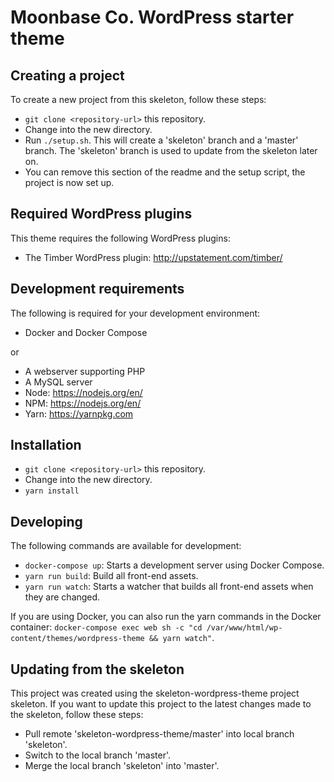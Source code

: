 # Moonbase Co. WordPress starter theme

## Creating a project
To create a new project from this skeleton, follow these steps:

* `git clone <repository-url>` this repository.
* Change into the new directory.
* Run `./setup.sh`. This will create a 'skeleton' branch and a 'master' branch. The 'skeleton' branch is used to update from the skeleton later on.
* You can remove this section of the readme and the setup script, the project is now set up.

## Required WordPress plugins
This theme requires the following WordPress plugins:

* The Timber WordPress plugin: http://upstatement.com/timber/

## Development requirements
The following is required for your development environment:

* Docker and Docker Compose

or

* A webserver supporting PHP
* A MySQL server
* Node: https://nodejs.org/en/
* NPM: https://nodejs.org/en/
* Yarn: https://yarnpkg.com

## Installation

* `git clone <repository-url>` this repository.
* Change into the new directory.
* `yarn install`

## Developing
The following commands are available for development:

* `docker-compose up`: Starts a development server using Docker Compose.
* `yarn run build`: Build all front-end assets.
* `yarn run watch`: Starts a watcher that builds all front-end assets when they are changed.

If you are using Docker, you can also run the yarn commands in the Docker container: `docker-compose exec web sh -c "cd /var/www/html/wp-content/themes/wordpress-theme && yarn watch"`.

## Updating from the skeleton
This project was created using the skeleton-wordpress-theme project skeleton. If you want to update this project to the latest changes made to the skeleton, follow these steps:

* Pull remote 'skeleton-wordpress-theme/master' into local branch 'skeleton'.
* Switch to the local branch 'master'.
* Merge the local branch 'skeleton' into 'master'.

